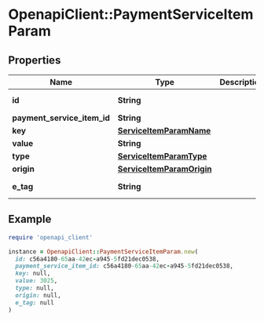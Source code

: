 # OpenapiClient::PaymentServiceItemParam

## Properties

| Name | Type | Description | Notes |
| ---- | ---- | ----------- | ----- |
| **id** | **String** |  | [optional][readonly] |
| **payment_service_item_id** | **String** |  | [optional] |
| **key** | [**ServiceItemParamName**](ServiceItemParamName.md) |  | [optional] |
| **value** | **String** |  | [optional] |
| **type** | [**ServiceItemParamType**](ServiceItemParamType.md) |  | [optional] |
| **origin** | [**ServiceItemParamOrigin**](ServiceItemParamOrigin.md) |  | [optional] |
| **e_tag** | **String** |  | [optional][readonly] |

## Example

```ruby
require 'openapi_client'

instance = OpenapiClient::PaymentServiceItemParam.new(
  id: c56a4180-65aa-42ec-a945-5fd21dec0538,
  payment_service_item_id: c56a4180-65aa-42ec-a945-5fd21dec0538,
  key: null,
  value: 3025,
  type: null,
  origin: null,
  e_tag: null
)
```

